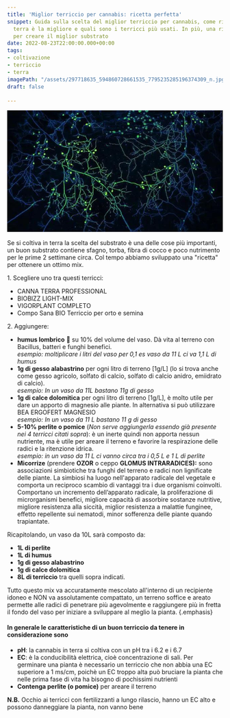 ```yaml
---
title: 'Miglior terriccio per cannabis: ricetta perfetta'
snippet: Guida sulla scelta del miglior terriccio per cannabis, come riconoscere quale
  terra è la migliore e quali sono i terricci più usati. In più, una ricetta ideale
  per creare il miglior substrato
date: 2022-08-23T22:00:00.000+00:00
tags:
- coltivazione
- terriccio
- terra
imagePath: "/assets/297718635_594860728661535_7795235285196374309_n.jpg"
draft: false

---
```

![](/assets/297718635_594860728661535_7795235285196374309_n.jpg)

Se si coltiva in terra la scelta del substrato è una delle cose più importanti, un buon substrato contiene sfagno, torba, fibra di cocco e poco nutrimento per le prime 2 settimane circa. Col tempo abbiamo sviluppato una "ricetta" per ottenere un ottimo mix.

1\. Scegliere uno tra questi terricci:

* CANNA TERRA PROFESSIONAL
* BIOBIZZ LIGHT-MIX
* VIGORPLANT COMPLETO
* Compo Sana BIO Terriccio per orto e semina

2\. Aggiungere:

* **humus lombrico** 🐛 su 10% del volume del vaso. Dà vita al terreno con Bacillus, batteri e funghi benefici.  
  _esempio: moltiplicare i litri del vaso per 0,1 es vaso da 11 L ci va 1,1 L di humus_
* **1g di gesso alabastrino** per ogni litro di terreno \[1g/L\] (lo si trova anche come gesso agricolo, solfato di calcio, solfato di calcio anidro, emiidrato di calcio).  
  _esempio: In un vaso da 11L bastano 11g di gesso_
* **1g di calce dolomitica** per ogni litro di terreno \[1g/L\], è molto utile per dare un apporto di magnesio alle piante. In alternativa si può utilizzare BEA ERGOFERT MAGNESIO  
  _esempio: In un vaso da 11 L bastano 11 g di gesso_
* **5-10% perlite o pomice** (_Non serve aggiungerla essendo già presente nei 4 terricci citati sopra_): è un inerte quindi non apporta nessun nutriente, ma è utile per areare il terreno e favorire la respirazione delle radici e la ritenzione idrica.  
  _esempio: in un vaso da 11 L ci vanno circa tra i 0,5 L e 1 L di perlite_
* **Micorrize** (prendere **OZOR** o ceppo **GLOMUS INTRARADICES):** sono associazioni simbiotiche tra funghi del terreno e radici non lignificate delle piante. La simbiosi ha luogo nell'apparato radicale del vegetale e comporta un reciproco scambio di vantaggi tra i due organismi coinvolti.  
  Comportano un incremento dell’apparato radicale, la proliferazione di microrganismi benefici, migliore capacità di assorbire sostanze nutritive, migliore resistenza alla siccità, miglior resistenza a malattie funginee, effetto repellente sui nematodi, minor sofferenza delle piante quando trapiantate.

Ricapitolando, un vaso da 10L sarà composto da:

* **1L di perlite**
* **1L di humus**
* **1g di gesso alabastrino**
* **1g di calce dolomitica**
* **8L di terriccio** tra quelli sopra indicati.

Tutto questo mix va accuratamente mescolato all'interno di un recipiente idoneo e NON va assolutamente compattato, un terreno soffice e areato permette alle radici di penetrare più agevolmente e raggiungere più in fretta il fondo del vaso per iniziare a sviluppare al meglio la pianta. {.emphasis}

#### In generale le caratteristiche di un buon terriccio da tenere in considerazione sono

* **pH**: la cannabis in terra si coltiva con un pH tra i 6.2 e i 6.7
* **EC**: è la conducibilità elettrica, cioè concentrazione di sali. Per germinare una pianta è necessario un terriccio che non abbia una EC superiore a 1 ms/cm, poichè un EC troppo alta può bruciare la pianta che nelle prima fase di vita ha bisogno di pochissimi nutrienti
* **Contenga perlite (o pomice)** per areare il terreno

**N.B.** Occhio ai terricci con fertilizzanti a lungo rilascio, hanno un EC alto e possono danneggiare la pianta, non vanno bene